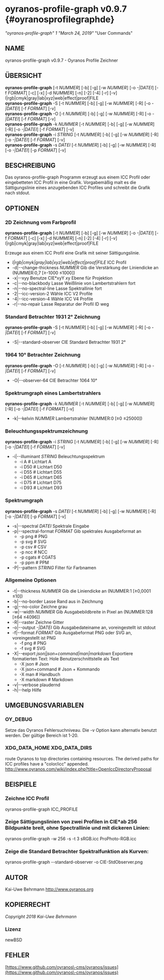 # oyranos\-profile\-graph v0.9.7 {#oyranosprofilegraphde}
*"oyranos\-profile\-graph"* *1* *"March 24, 2019"* "User Commands"
## NAME
oyranos\-profile\-graph v0.9.7 \- Oyranos Profile Zeichner
## ÜBERSICHT
**oyranos\-profile\-graph** [\-t *NUMMER*] [\-b] [\-g] [\-w *NUMMER*] [\-o *\-|DATEI*] [\-f *FORMAT*] [\-c] [\-x] [\-d *NUMMER*] [\-n] [\-2] [\-4] [\-r] [\-v] l|rgb|cmyk|gray|lab|xyz|web|effect|proof|FILE
<br />
**oyranos\-profile\-graph** \-S [\-t *NUMMER*] [\-b] [\-g] [\-w *NUMMER*] [\-R] [\-o *\-|DATEI*] [\-f *FORMAT*] [\-v]
<br />
**oyranos\-profile\-graph** \-O [\-t *NUMMER*] [\-b] [\-g] [\-w *NUMMER*] [\-R] [\-o *\-|DATEI*] [\-f *FORMAT*] [\-v]
<br />
**oyranos\-profile\-graph** \-k *NUMMER* [\-t *NUMMER*] [\-b] [\-g] [\-w *NUMMER*] [\-R] [\-o *\-|DATEI*] [\-f *FORMAT*] [\-v]
<br />
**oyranos\-profile\-graph** \-i *STRING* [\-t *NUMMER*] [\-b] [\-g] [\-w *NUMMER*] [\-R] [\-o *\-|DATEI*] [\-f *FORMAT*] [\-v]
<br />
**oyranos\-profile\-graph** \-s *DATEI* [\-t *NUMMER*] [\-b] [\-g] [\-w *NUMMER*] [\-R] [\-o *\-|DATEI*] [\-p *FORMAT*] [\-v]
<br />
## BESCHREIBUNG
Das oyranos\-profile\-graph Programm erzeugt aus einem ICC Profil oder eingebetteten ICC Profil in eine Grafik. Vorgabemäßig malt es die Sättigungslinie eines anzugebenden ICC Profiles und schreibt die Grafik nach stdout.
## OPTIONEN
### 2D Zeichnung vom Farbprofil
**oyranos\-profile\-graph** [\-t *NUMMER*] [\-b] [\-g] [\-w *NUMMER*] [\-o *\-|DATEI*] [\-f *FORMAT*] [\-c] [\-x] [\-d *NUMMER*] [\-n] [\-2] [\-4] [\-r] [\-v] l|rgb|cmyk|gray|lab|xyz|web|effect|proof|FILE

Erzeuge aus einem ICC Profil eine Grafik mit seiner Sättigungslinie.

*  *l|rgb|cmyk|gray|lab|xyz|web|effect|proof|FILE*	ICC Profil
* \-d|\-\-change\-thickness *NUMMER*	Gib die Verstärkung der Liniendicke an (NUMMER:0,7 [≥\-1000 ≤1000])
* \-x|\-\-xyy	Benutze CIE*xyY *x*y Ebene für Projektion
* \-c|\-\-no\-blackbody	Lasse Weißlinie von Lambertstrahlern fort
* \-n|\-\-no\-spectral\-line	Lasse Spektrallinie fort
* \-2|\-\-icc\-version\-2	Wähle ICC V2 Profile
* \-4|\-\-icc\-version\-4	Wähle ICC V4 Profile
* \-r|\-\-no\-repair	Lasse Reparatur der Profil ID weg

### Standard Betrachter 1931 2° Zeichnung
**oyranos\-profile\-graph** \-S [\-t *NUMMER*] [\-b] [\-g] [\-w *NUMMER*] [\-R] [\-o *\-|DATEI*] [\-f *FORMAT*] [\-v]

* \-S|\-\-standard\-observer	CIE Standard Betrachter 1931 2°

### 1964 10° Betrachter Zeichnung
**oyranos\-profile\-graph** \-O [\-t *NUMMER*] [\-b] [\-g] [\-w *NUMMER*] [\-R] [\-o *\-|DATEI*] [\-f *FORMAT*] [\-v]

* \-O|\-\-observer\-64	CIE Betrachter 1064 10°

### Spektrumgraph eines Lambertstrahlers
**oyranos\-profile\-graph** \-k *NUMMER* [\-t *NUMMER*] [\-b] [\-g] [\-w *NUMMER*] [\-R] [\-o *\-|DATEI*] [\-f *FORMAT*] [\-v]

* \-k|\-\-kelvin *NUMMER*	Lambertstrahler (NUMMER:0 [≥0 ≤25000])

### Beleuchtungsspektrumzeichnung
**oyranos\-profile\-graph** \-i *STRING* [\-t *NUMMER*] [\-b] [\-g] [\-w *NUMMER*] [\-R] [\-o *\-|DATEI*] [\-f *FORMAT*] [\-v]

* \-i|\-\-illuminant *STRING*	Beleuchtungsspektrum
   * \-i A		# Lichtart A
   * \-i D50		# Lichtart D50
   * \-i D55		# Lichtart D55
   * \-i D65		# Lichtart D65
   * \-i D75		# Lichtart D75
   * \-i D93		# Lichtart D93

### Spektrumgraph
**oyranos\-profile\-graph** \-s *DATEI* [\-t *NUMMER*] [\-b] [\-g] [\-w *NUMMER*] [\-R] [\-o *\-|DATEI*] [\-p *FORMAT*] [\-v]

* \-s|\-\-spectral *DATEI*	Spektrale Eingabe
* \-p|\-\-spectral\-format *FORMAT*	Gib spektrales Ausgabeformat an
   * \-p png		# PNG
   * \-p svg		# SVG
   * \-p csv		# CSV
   * \-p ncc		# NCC
   * \-p cgats		# CGATS
   * \-p ppm		# PPM
* \-P|\-\-pattern *STRING*	Filter für Farbnamen

### Allgemeine Optionen

* \-t|\-\-thickness *NUMMER*	Gib die Liniendicke an (NUMMER:1 [≥0,0001 ≤10])
* \-b|\-\-no\-border	Lasse Rand aus in Zeichnung
* \-g|\-\-no\-color	Zeichne grau
* \-w|\-\-width *NUMMER*	Gib Ausgabebildbreite in Pixel an (NUMMER:128 [≥64 ≤4096])
* \-R|\-\-raster	Zeichne Gitter
* \-o|\-\-output *\-|DATEI*	Gib Ausgabedateiname an, voreingestellt ist stdout
* \-f|\-\-format *FORMAT*	Gib Ausgabeformat PNG oder SVG an, voreingestellt ist PNG
   * \-f png		# PNG
   * \-f svg		# SVG
* \-X|\-\-export *json|json+command|man|markdown*	Exportiere formatierten Text: Hole Benutzerschnittstelle als Text
   * \-X json		# Json
   * \-X json+command		# Json + Kommando
   * \-X man		# Handbuch
   * \-X markdown		# Markdown
* \-v|\-\-verbose	plaudernd
* \-h|\-\-help	Hilfe

## UMGEBUNGSVARIABLEN
### OY\_DEBUG
Setze das Oyranos Fehlersuchniveau. Die \-v Option kann alternativ benutzt werden. Der gültige Bereich ist 1\-20.
### XDG\_DATA\_HOME XDG\_DATA\_DIRS
route Oyranos to top directories containing resources. The derived paths for ICC profiles have a "color/icc" appended. http://www.oyranos.com/wiki/index.php?title=OpenIccDirectoryProposal  
## BEISPIELE
### Zeichne ICC Profil
oyranos\-profile\-graph ICC\_PROFILE 
### Zeige Sättigungslinien von zwei Profilen in CIE*ab 256 Bildpunkte breit, ohne Spectrallinie und mit dickeren Linien:
oyranos\-profile\-graph \-w 256 \-s \-t 3 sRGB.icc ProPhoto\-RGB.icc 
### Zeige die Standard Betrachter Spektralfunktion als Kurven:
oyranos\-profile\-graph \-\-standard\-observer \-o CIE\-StdObserver.png 
## AUTOR
Kai\-Uwe Behrmann http://www.oyranos.org
## KOPIERRECHT
*Copyright 2018 Kai\-Uwe Behrmann*


### Lizenz
newBSD
## FEHLER
[https://www.github.com/oyranos\-cms/oyranos/issues](https://www.github.com/oyranos\-cms/oyranos/issues)

